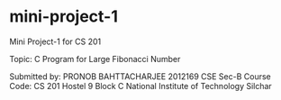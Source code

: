 # mini-project-1
Mini Project-1 for CS 201

Topic: C Program for Large Fibonacci Number

Submitted by:
PRONOB BAHTTACHARJEE
2012169
CSE Sec-B
Course Code: CS 201
Hostel 9 Block C
National Institute of Technology Silchar
